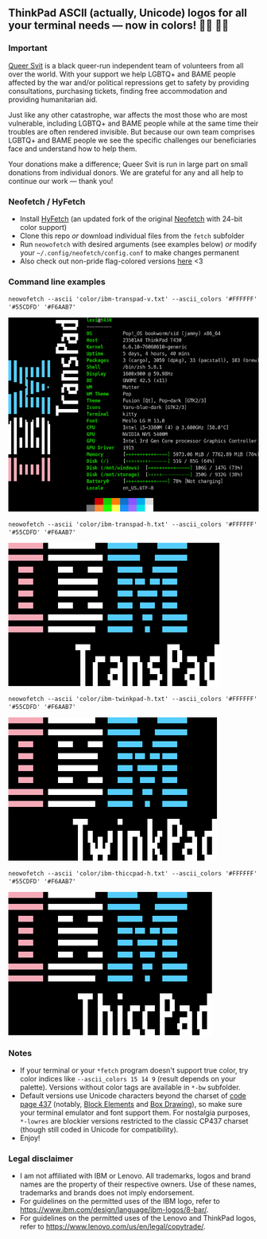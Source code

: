 ## ThinkPad ASCII (actually, Unicode) logos for all your terminal needs — now in colors! 🏳️‍🌈 🏳️‍⚧️ ##

### Important ###

[Queer Svit](https://queersvit.org/) is a black queer-run independent team of volunteers from all over the world. With your support we help LGBTQ+ and BAME people affected by the war and/or political repressions get to safety by providing consultations, purchasing tickets, finding free accommodation and providing humanitarian aid.

Just like any other catastrophe, war affects the most those who are most vulnerable, including LGBTQ+ and BAME people while at the same time their troubles are often rendered invisible. But because our own team comprises LGBTQ+ and BAME people we see the specific challenges our beneficiaries face and understand how to help them.

Your donations make a difference; Queer Svit is run in large part on small donations from individual donors. We are grateful for any and all help to continue our work — thank you!

### Neofetch / HyFetch ###

* Install [HyFetch](https://github.com/hykilpikonna/hyfetch) (an updated fork of the original [Neofetch](https://github.com/dylanaraps/neofetch) with 24-bit color support)
* Clone this repo *or* download individual files from the `fetch` subfolder
* Run `neowofetch` with desired arguments (see examples below) *or* modify your `~/.config/neofetch/config.conf` to make changes permanent
* Also check out non-pride flag-colored versions [here](https://github.com/roadkell/ascii-logos) <3

### Command line examples ###

```
neowofetch --ascii 'color/ibm-transpad-v.txt' --ascii_colors '#FFFFFF' '#55CDFD' '#F6AAB7'
```
![Neofetch with IBM TransPad logo (vertical)](./screenshots/ibm-transpad-v-full.png?raw=true)

```
neowofetch --ascii 'color/ibm-transpad-h.txt' --ascii_colors '#FFFFFF' '#55CDFD' '#F6AAB7'
```
![IBM TransPad logo (horizontal)](./screenshots/ibm-transpad-h.png?raw=true)

```
neowofetch --ascii 'color/ibm-twinkpad-h.txt' --ascii_colors '#FFFFFF' '#55CDFD' '#F6AAB7'
```
![IBM TwinkPad logo (horizontal)](./screenshots/ibm-twinkpad-h.png?raw=true)

```
neowofetch --ascii 'color/ibm-thiccpad-h.txt' --ascii_colors '#FFFFFF' '#55CDFD' '#F6AAB7'
```
![IBM ThiccPad logo (horizontal)](./screenshots/ibm-thiccpad-h.png?raw=true)

### Notes ###

* If your terminal or your `*fetch` program doesn't support true color, try color indices like `--ascii_colors 15 14 9` (result depends on your palette). Versions without color tags are available in `*-bw` subfolder.
* Default versions use Unicode characters beyond the charset of [code page 437](https://en.wikipedia.org/wiki/Code_page_437) (notably, [Block Elements](https://en.wikipedia.org/wiki/Block_Elements) and [Box Drawing](https://en.wikipedia.org/wiki/Box_Drawing)), so make sure your terminal emulator and font support them. For nostalgia purposes, `*-lowres` are blockier versions restricted to the classic CP437 charset (though still coded in Unicode for compatibility).
* Enjoy!

### Legal disclaimer ###

* I am not affiliated with IBM or Lenovo. All trademarks, logos and brand names are the property of their respective owners. Use of these names, trademarks and brands does not imply endorsement.
* For guidelines on the permitted uses of the IBM logo, refer to <https://www.ibm.com/design/language/ibm-logos/8-bar/>.
* For guidelines on the permitted uses of the Lenovo and ThinkPad logos, refer to <https://www.lenovo.com/us/en/legal/copytrade/>.
